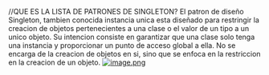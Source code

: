 //QUE ES LA LISTA DE PATRONES DE SINGLETON?
  El patron de diseño Singleton, tambien conocida instancia unica esta diseñado para restringir la creacion de objetos pertenecientes a una clase o el valor de un tipo a un unico objeto.
  Su intencion consiste en garantizar que una clase solo tenga una instancia y proporcionar un punto de acceso global a ella. No se encarga de la creacion de objetos en si, sino que se enfoca en la restriccion en la creacion de un objeto.
  [![image.png](https://i.postimg.cc/W4HpgkGt/image.png)](https://postimg.cc/zLT113P1)
